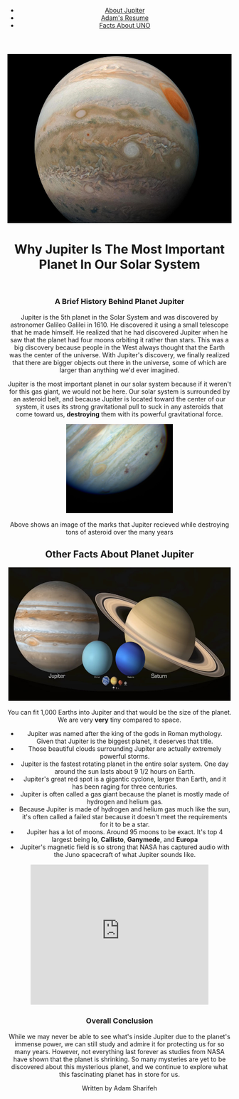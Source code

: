 <!Doctype html>
<html lang = "en">
<head>
	<meta charset="utf-8">
	<title>My Websites</title>
	<link rel="stylesheet" href="css/style.css">
</head>
<body>
  <header id="main-header">
    <div class="nav-container">
      <nav class="navigation">
        <ul>
          <li><a href= https://adam893-o.github.io/jupiter2.css/">About Jupiter</a></li>
          <li><a href="https://adam893-o.github.io/resume.css">Adam's Resume</a></li>
          <li><a href="https://adam893-o.github.io/Uno2.css">Facts About UNO</a></li>
        </ul>
      </nav>
	  </div>
  </header>
    <div class="content-wrapper">
	    <header id="header">
		<a id="Image1" href="https://adam893-o.github.io/Project-two/">
		  <img src="Media/Image1.jpg" height="380" width="550" alt="Image of Jupiter" />
		</a>
		<header class="header">
		 <div class="header">
       <h1>Why Jupiter Is The Most Important Planet In Our Solar System</h1>
		 </div>
    </header>		 
    <h3>A Brief History Behind Planet Jupiter</h3>
      <p>Jupiter is the 5th planet in the Solar System and was discovered by astronomer Galileo Galilei in 1610. He discovered it using a small telescope that he made himself. He realized that he had discovered Jupiter when he saw that the planet had four moons orbiting it rather than stars. This was a big discovery because people in the West always thought that the Earth was the center of the universe. With Jupiter's discovery, we finally realized that there are bigger objects out there in the universe, some of which are larger than anything we'd ever imagined.</p> 
      <p>Jupiter is the most important planet in our solar system because if it weren't for this gas giant, we would not be here. Our solar system is surrounded by an asteroid belt, and because Jupiter is located toward the center of our system, it uses its strong gravitational pull to suck in any asteroids that come toward us, <strong>destroying</strong> them with its powerful gravitational force.</p>
	  <img src="Media/Image2.jpg" height="200" width="240" alt="Image of Jupiter"/>
	    <p>Above shows an image of the marks that Jupiter recieved while destroying tons of asteroid over the many years</p>
   <h2>Other Facts About Planet Jupiter</h2>
      <img src="Media/Image3.jpg" height="300" width="500" alt="Image of Jupiter"/>
	    <p>You can fit 1,000 Earths into Jupiter and that would be the size of the planet. We are very <strong>very</strong> tiny compared to space.</p>
    <ul>
      <li>Jupiter was named after the king of the gods in Roman mythology. Given that Jupiter is the biggest planet, it deserves that title.</li>
	    <li>Those beautiful clouds surrounding Jupiter are actually extremely powerful storms.</li>
	    <li>Jupiter is the fastest rotating planet in the entire solar system. One day around the sun lasts about 9 1/2 hours on Earth.</li>
	    <li>Jupiter's great red spot is a gigantic cyclone, larger than Earth, and it has been raging for three centuries.</li>
	    <li>Jupiter is often called a gas giant because the planet is mostly made of hydrogen and helium gas.</li>
	    <li>Because Jupiter is made of hydrogen and helium gas much like the sun, it's often called a failed star because it doesn't meet the requirements for it to be a star.</li>
	    <li>Jupiter has a lot of moons. Around 95 moons to be exact. It's top 4 largest being <strong>Io</strong>, <strong>Callisto</strong>, <strong>Ganymede</strong>, and <strong>Europa</strong></li> 
	    <li>Jupiter's magnetic field is so strong that NASA has captured audio with the Juno spacecraft of what Jupiter sounds like.</li>
    </ul>
	    <iframe width="400" height="315" src="https://www.youtube.com/embed/e3fqE01YYWs?si=7IFdZLB1Tiov8kD7" title="YouTube video player" frameborder="0" allow="accelerometer; autoplay; clipboard-write; encrypted-media; gyroscope; picture-in-picture; web-share" referrerpolicy="strict-origin-when-cross-origin" allowfullscreen></iframe>
    <h3>Overall Conclusion</h3>
      <p>While we may never be able to see what's inside Jupiter due to the planet's immense power, we can still study and admire it for protecting us for so many years. However, not everything last forever as studies from NASA have shown that the planet is shrinking. So many mysteries are yet to be discovered about this mysterious planet, and we continue to explore what this fascinating planet has in store for us.</p>
	    <p>Written by Adam Sharifeh</p>
	  </div>
</body>
</html>
